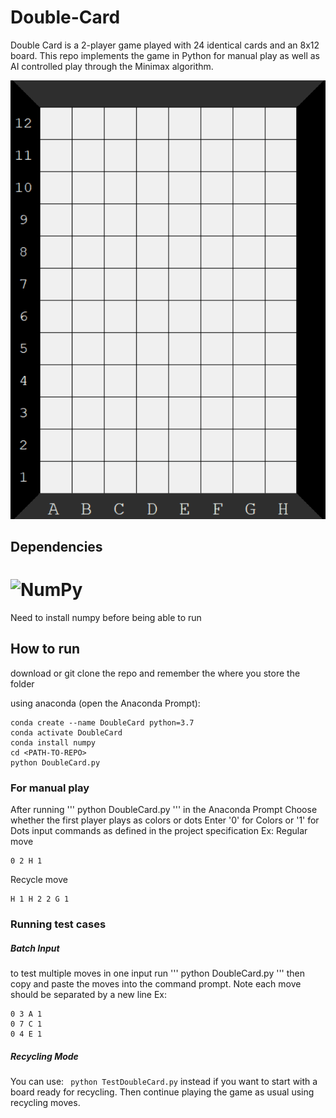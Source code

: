# Double-Card
Double Card is a 2-player game played with 24 identical cards and an 8x12 board. This repo implements the game in Python for manual play as well as AI controlled play through the Minimax algorithm.

![](game-example.gif)

## Dependencies
# <img alt="NumPy" src="https://cdn.rawgit.com/numpy/numpy/master/branding/icons/numpylogo.svg" height="60">
Need to install numpy before being able to run

## How to run
download or git clone the repo and remember the <PATH-TO-REPO> where you store the folder

using anaconda (open the Anaconda Prompt):
```
conda create --name DoubleCard python=3.7
conda activate DoubleCard
conda install numpy
cd <PATH-TO-REPO>
python DoubleCard.py
```

### For manual play
After running ''' python DoubleCard.py ''' in the Anaconda Prompt
Choose whether the first player plays as colors or dots
Enter '0' for Colors or '1' for Dots
input commands as defined in the project specification
Ex:
Regular move
```
0 2 H 1
```
Recycle move
```
H 1 H 2 2 G 1
```
### Running test cases

##### Batch Input
to test multiple moves in one input run ''' python DoubleCard.py '''
then copy and paste the moves into the command prompt.
Note each move should be separated by a new line
Ex:
```
0 3 A 1
0 7 C 1
0 4 E 1
```

##### Recycling Mode
You can use: ``` python TestDoubleCard.py``` instead if you want to start with a board ready for recycling.
Then continue playing the game as usual using recycling moves.



